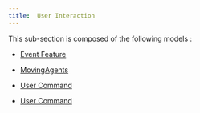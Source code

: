 ```yaml
---
title:  User Interaction
---
```



This sub-section is composed of the following models :

* [Event Feature](references#UserInteractionEventLayer)

* [MovingAgents](references#UserInteractionMovingAgents)

* [User Command](references#UserInteractionUserCommand)

* [User Command](references#UserInteractionUserControlArchitecture)

